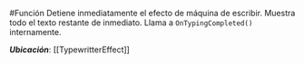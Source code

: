 #Función
Detiene inmediatamente el efecto de máquina de escribir. Muestra todo el texto restante de inmediato. Llama a `OnTypingCompleted()` internamente.

**_Ubicación_**: [[TypewritterEffect]]